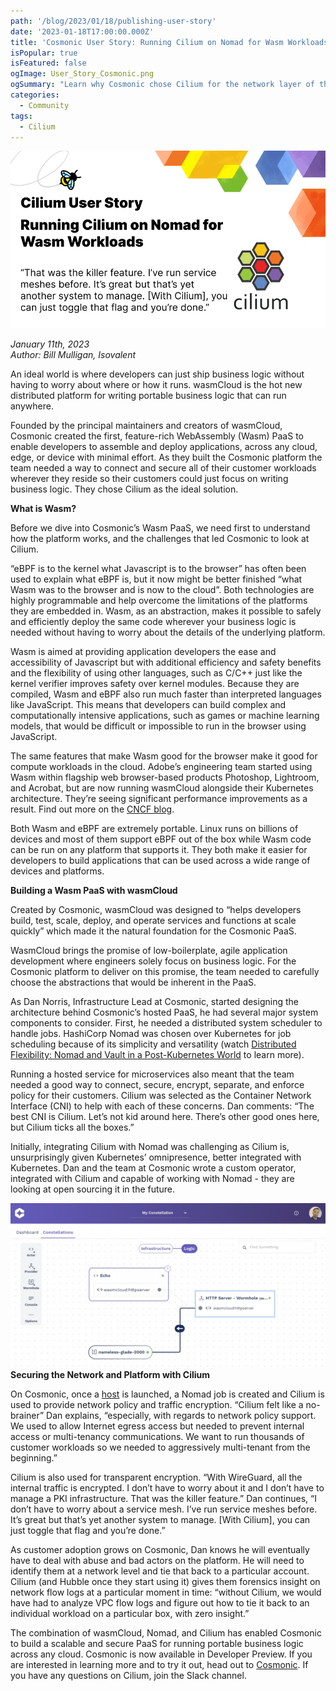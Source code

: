 ```yaml
---
path: '/blog/2023/01/18/publishing-user-story'
date: '2023-01-18T17:00:00.000Z'
title: 'Cosmonic User Story: Running Cilium on Nomad for Wasm Workloads'
isPopular: true
isFeatured: false
ogImage: User_Story_Cosmonic.png
ogSummary: "Learn why Cosmonic chose Cilium for the network layer of their Wasm PaaS"
categories:
  - Community
tags:
  - Cilium
---
```


![Cilium User Story: Running Cilium on Nomad for Wasm Workloads - That was the killer feature. I’ve run service meshes before. Its great but that’s yet another system to manage. [With Cilium], you can just toggle that flag and you’re done.](User_Story_Cosmonic.png)

*January 11th, 2023*  
*Author: Bill Mulligan, Isovalent*

An ideal world is where developers can just ship business logic without having to worry about where or how it runs. wasmCloud is the hot new distributed platform for writing portable business logic that can run anywhere.

Founded by the principal maintainers and creators of wasmCloud, Cosmonic created the first, feature-rich WebAssembly (Wasm) PaaS to enable developers to assemble and deploy applications, across any cloud, edge, or device with minimal effort. As they built the Cosmonic platform the team needed a way to connect and secure all of their customer workloads wherever they reside so their customers could just focus on writing business logic. They chose Cilium as the ideal solution.

**What is Wasm?**

Before we dive into Cosmonic’s Wasm PaaS, we need first to understand how the platform works, and the challenges that led Cosmonic to look at Cilium.

“eBPF is to the kernel what Javascript is to the browser” has often been used to explain what eBPF is, but it now might be better finished “what Wasm was to the browser and is now to the cloud”. Both technologies are highly programmable and help overcome the limitations of the platforms they are embedded in. Wasm, as an abstraction, makes it possible to safely and efficiently deploy the same code wherever your business logic is needed without having to worry about the details of the underlying platform. 

Wasm is aimed at providing application developers the ease and accessibility of Javascript but with additional efficiency and safety benefits and the flexibility of using other languages, such as C/C++ just like the kernel verifier improves safety over kernel modules. Because they are compiled, Wasm and eBPF also run much faster than interpreted languages like JavaScript. This means that developers can build complex and computationally intensive applications, such as games or machine learning models, that would be difficult or impossible to run in the browser using JavaScript.

The same features that make Wasm good for the browser make it good for compute workloads in the cloud. Adobe’s engineering team started using Wasm within flagship web browser-based products Photoshop, Lightroom, and Acrobat, but are now running wasmCloud alongside their Kubernetes architecture. They’re seeing significant performance improvements as a result. Find out more on the [CNCF blog](https://www.cncf.io/blog/2022/11/17/better-together-a-kubernetes-and-wasm-case-study/).

Both Wasm and eBPF are extremely portable. Linux runs on billions of devices and most of them support eBPF out of the box while Wasm code can be run on any platform that supports it. They both make it easier for developers to build applications that can be used across a wide range of devices and platforms.

**Building a Wasm PaaS with wasmCloud**

Created by Cosmonic, wasmCloud was designed to “helps developers build, test, scale, deploy, and operate services and functions at scale quickly” which made it the natural foundation for the Cosmonic PaaS.

WasmCloud brings the promise of low-boilerplate, agile application development where engineers solely focus on business logic. For the Cosmonic platform to deliver on this promise, the team needed to carefully choose the abstractions that would be inherent in the PaaS. 

As Dan Norris, Infrastructure Lead at Cosmonic, started designing the architecture behind Cosmonic’s hosted PaaS, he had several major system components to consider. First, he needed a distributed system scheduler to handle jobs. HashiCorp Nomad was chosen over Kubernetes for job scheduling because of its simplicity and versatility (watch [Distributed Flexibility: Nomad and Vault in a Post-Kubernetes World](https://www.youtube.com/watch?v=U1zn5OO8dHs) to learn more).

Running a hosted service for microservices also meant that the team needed a good way to connect, secure, encrypt, separate, and enforce policy for their customers. Cilium was selected as the Container Network Interface (CNI) to help with each of these concerns. Dan comments: “The best CNI is Cilium. Let’s not kid around here. There’s other good ones here, but Cilium ticks all the boxes.”

Initially, integrating Cilium with Nomad was challenging as Cilium is, unsurprisingly given Kubernetes’ omnipresence, better integrated with Kubernetes. Dan and the team at Cosmonic wrote a custom operator, integrated with Cilium and capable of working with Nomad - they are looking at open sourcing it in the future.

![Cosmonic dashboard screenshot](paas.png)
**Securing the Network and Platform with Cilium**

On Cosmonic, once a [host](https://cosmonic.com/docs/faq/glossary#host) is launched, a Nomad job is created and Cilium is used to provide network policy and traffic encryption. “Cilium felt like a no-brainer” Dan explains, “especially, with regards to network policy support. We used to allow Internet egress access but needed to prevent internal access or multi-tenancy communications. We want to run thousands of customer workloads so we needed to aggressively multi-tenant from the beginning.”

Cilium is also used for transparent encryption. “With WireGuard, all the internal traffic is encrypted. I don’t have to worry about it and I don’t have to manage a PKI infrastructure. That was the killer feature.” Dan continues, “I don’t have to worry about a service mesh. I’ve run service meshes before. It’s great but that’s yet another system to manage. [With Cilium], you can just toggle that flag and you’re done.”

As customer adoption grows on Cosmonic, Dan knows he will eventually have to deal with abuse and bad actors on the platform. He will need to identify them at a network level and tie that back to a particular account. Cilium (and Hubble once they start using it) gives them forensics insight on network flow logs at a particular moment in time: “without Cilium, we would have had to analyze VPC flow logs and figure out how to tie it back to an individual workload on a particular box, with zero insight.”

The combination of wasmCloud, Nomad, and Cilium has enabled Cosmonic to build a scalable and secure PaaS for running portable business logic across any cloud. Cosmonic is now available in Developer Preview. If you are interested in learning more and to try it out, head out to [Cosmonic](https://cosmonic.com/). If you have any questions on Cilium, join the Slack channel.
